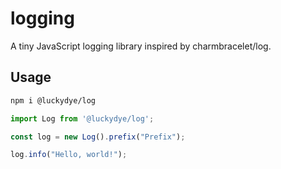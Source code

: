 # logging

A tiny JavaScript logging library inspired by charmbracelet/log.

## Usage

```bash
npm i @luckydye/log
```

```javascript
import Log from '@luckydye/log';

const log = new Log().prefix("Prefix");

log.info("Hello, world!");
```
